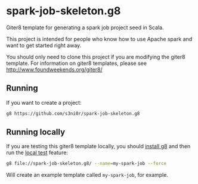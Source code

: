 # spark-job-skeleton.g8

Giter8 template for generating a spark job project seed in Scala.

This project is intended for people who know how to use Apache spark and want to get started right away.

You should only need to clone this project if you are modifying the giter8 template.  For information on giter8 templates, please see <http://www.foundweekends.org/giter8/>

## Running

If you want to create a project:

```bash
g8 https://github.com/s3ni0r/spark-job-skeleton.g8
```

## Running locally

If you are testing this giter8 template locally, you should [install g8](http://www.foundweekends.org/giter8/setup.html) and then run the [local test](http://www.foundweekends.org/giter8/testing.html) feature:

```bash
g8 file://spark-job-skeleton.g8/ --name=my-spark-job --force
```

Will create an example template called `my-spark-job`, for example.
